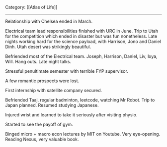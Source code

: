Category: [[Atlas of Life]]
___

Relationship with Chelsea ended in March. 

Electrical team lead responsibilities finished with URC in June. Trip to Utah for the competition which ended in disaster but was fun nonetheless. Late nights working hard for the science payload, with Harrison, Jono and Daniel Dinh. Utah desert was strikingly beautiful. 

Befriended most of the Electrical team. Joseph, Harrison, Daniel, Liv, Ixya, Will. Hang outs. Late night talks. 

Stressful penultimate semester with terrible FYP supervisor. 

A few romantic prospects were lost. 

First internship with satellite company secured. 

Befriended Taaj, regular badminton, leetcode, watching Mr Robot. 
Trip to Japan planned. Resumed studying Japanese. 

Injured wrist and learned to take it seriously after visiting physio. 

Started to see the payoff of gym. 

Binged micro + macro econ lectures by MIT on Youtube. Very eye-opening. 
Reading Nexus, very valuable book. 

